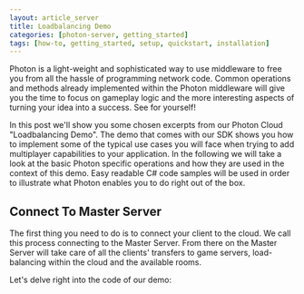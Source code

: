 ```yaml
---
layout: article_server
title: Loadbalancing Demo
categories: [photon-server, getting_started]
tags: [how-to, getting_started, setup, quickstart, installation]
---
```


<p>
Photon is a light-weight and sophisticated way to use middleware to free you from all the hassle of programming network code. Common operations and methods already implemented within the Photon middleware will give you the time to focus on gameplay logic and the more interesting aspects of turning your idea into a success. See for yourself!
</p>
<p>
In this post we'll show you some chosen excerpts from our Photon Cloud "Loadbalancing Demo". The demo that comes with our SDK shows you how to implement some of the typical use cases you will face when trying to add multiplayer capabilities to your application. In the following we will take a look at the basic Photon specific operations and how they are used in the context of this demo. Easy readable C# code samples will be used in order to illustrate what Photon enables you to do right out of the box.
</p>                 
  				
<h2>Connect To Master Server</h2>
<p><!-- prevent sub-headline styles h*+h* -->
The first thing you need to do is to connect your client to the cloud. We call this process connecting to the Master Server. From there on the Master Server will take care of all the clients' transfers to game servers, load-balancing within the cloud and the available rooms.
</p>
<p>
Let's delve right into the code of our demo:
</p>